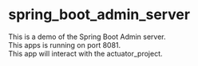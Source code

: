 # spring_boot_admin_server
This is a demo of the Spring Boot Admin server. \
This apps is running on port 8081. \
This app will interact with the actuator_project.
